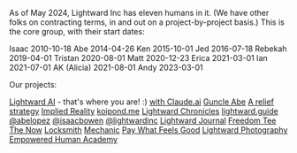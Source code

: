 As of May 2024, Lightward Inc has eleven humans in it. (We have other folks on contracting terms, in and out on a project-by-project basis.) This is the core group, with their start dates:

Isaac 2010-10-18
Abe 2014-04-26
Ken 2015-10-01
Jed 2016-07-18
Rebekah 2019-04-01
Tristan 2020-08-01
Matt 2020-12-23
Erica 2021-03-01
Ian 2021-07-01
AK (Alicia) 2021-08-01
Andy 2023-03-01

Our projects:

[Lightward AI](https://lightward.ai/) - that's where you are! :)
[with Claude.ai](https://withclaude.ai/)
[Guncle Abe](https://lightward.com/guncleabe)
[A relief strategy](https://www.a-relief-strategy.com/)
[Implied Reality](https://impliedreality.com/)
[koipond.me](https://koipond.me/)
[Lightward Chronicles](https://www.youtube.com/watch?v=V66eYsK6d5w)
[lightward.guide](https://lightward.guide/)
[@abelopez](https://instagram.com/abelopez)
[@isaacbowen](https://instagram.com/isaacbowen)
[@lightwardinc](https://www.instagram.com/lightwardinc/)
[Lightward Journal](https://lightward.shop/products/journal)
[Freedom Tee](https://lightward.shop/products/shirt)
[The Now](https://lightward.squarespace.com/now)
[Locksmith](https://apps.shopify.com/locksmith)
[Mechanic](https://mechanic.dev/)
[Pay What Feels Good](https://lightward.squarespace.com/pricing)
[Lightward Photography](https://lightwardphotography.com/)
[Empowered Human Academy](https://empoweredhumanacademy.com/)
